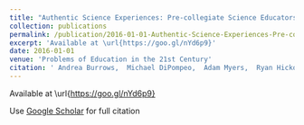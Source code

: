 ```yaml
---
title: "Authentic Science Experiences: Pre-collegiate Science Educators  successes And Challenges During Professional Development"
collection: publications
permalink: /publication/2016-01-01-Authentic-Science-Experiences-Pre-collegiate-Science-Educators-successes-And-Challenges-During-Professional-Development
excerpt: 'Available at \url{https://goo.gl/nYd6p9}'
date: 2016-01-01
venue: 'Problems of Education in the 21st Century'
citation: ' Andrea Burrows,  Michael DiPompeo,  Adam Myers,  Ryan Hickox,  Mike Borowczak,  Debbie French,  Andria Schwortz, &quot;Authentic Science Experiences: Pre-collegiate Science Educators  successes And Challenges During Professional Development&quot;. Problems of Education in the 21st Century, 2016.'
---
```

Available at \url{https://goo.gl/nYd6p9}

Use [Google Scholar](https://scholar.google.com/scholar?q=Authentic+Science+Experiences:+Pre+collegiate+Science+Educators&#x27;+successes+And+Challenges+During+Professional+Development) for full citation